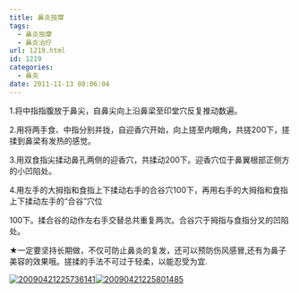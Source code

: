 ```yaml
---
title: 鼻炎按摩
tags:
  - 鼻炎按摩
  - 鼻炎治疗
url: 1219.html
id: 1219
categories:
  - 鼻炎
date: 2011-11-13 08:06:04
---
```


1.将中指指腹放于鼻尖，自鼻尖向上沿鼻梁至印堂穴反复推动数遍。  
  
2.用将两手食、中指分别并拢，自迎香穴开始，向上搓至内眼角，共搓200下，搓揉到鼻梁有发热的感觉。  
  
3.用双食指尖揉动鼻孔两侧的迎香穴，共揉动200下。迎香穴位于鼻翼根部正侧方的小凹陷处。  
  
4.用左手的大拇指和食指上下揉动右手的合谷穴100下，再用右手的大拇指和食指上下揉动左手的“合谷”穴位  
  
100下。揉合谷的动作左右手交替总共重复两次。合谷穴于拇指与食指分叉的凹陷处。  
  
★一定要坚持长期做，不仅可防止鼻炎的复发，还可以预防伤风感冒,还有为鼻子美容的效果哦。搓揉的手法不可过于轻柔，以能忍受为宜.  
  
[![](https://res.cloudinary.com/lhybaobei/image/upload/v1563853355/20090421225736141_zzxsvj.jpg "20090421225736141")](https://res.cloudinary.com/lhybaobei/image/upload/v1563853355/20090421225736141_zzxsvj.jpg)[![](https://res.cloudinary.com/lhybaobei/image/upload/v1563853353/20090421225801485_lgwxwo.jpg "20090421225801485")](https://res.cloudinary.com/lhybaobei/image/upload/v1563853353/20090421225801485_lgwxwo.jpg)